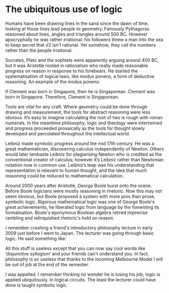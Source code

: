 # The ubiquitous use of logic

Humans have been drawing lines in the sand since the dawn of time. looking at those lines lead people to geometry. Famously Pythagoras reasoned about lines, angles and triangles around 500 BC. However apocryphally he was rather irrational: his followers threw a man into the sea to keep secret that √2 isn't rational. Yet somehow, they call the numbers rather than the people irrational.

Socrates, Plato and the sophists were apparently arguing around 400 BC, but it was Aristotle rooted in rationalism who really made reasonable progress on reason in response to his forebears. He started the systematisation of logical laws, like modus ponens, a form of deductive reasoning. An example of the modus ponens:

If Clement was born in Singapore, then he is Singaporean.
Clement was born in Singapore.
Therefore, Clement is Singaporean.

Tools are vital for any craft. Where geometry could be done through drawing and measurement, the tools for abstract reasoning were less obvious. It’s easy to imagine calculating the root of two is rough with roman numerals. In the meantime philosophy, logic and theology were intertwined and progress proceeded prosaically as the tools for thought slowly developed and percolated throughout the intellectual world.

Leibniz made symbolic progress around the mid 17th century. He was a great mathematician, discovering calculus independently of Newton. Others would later lambaste Leibniz for plagiarising Newton who is credited as the conventional creator of calculus; however it’s Leibniz rather than Newtonian notation now in common use. Leibniz’s leap was his understanding that representation is relevant to human thought, and the idea that much reasoning could be reduced to mathematical calculation.

Around 2000 years after Aristotle, George Boole burst onto the scene. Before Boole logicians were mostly reasoning in rhetoric. Now this may not seem obvious, but Boole proposed a system with more pros than prose, symbolic logic. Rigorous mathematical logic was one of George Boole's great achievements, he liberated logic from language by the fomenting its formalisation. Boole's eponymous Boolean algebra retired imprecise rambling and relinquished rhetoric's hold on reason.

I remember crashing a friend's introductory philosophy lecture in early 2009 just before I went to Japan. The lecturer was going through basic logic. He said something like: 

All this stuff is  useless except that you can now say cool words like ‘disjunctive syllogism’ and your friends can't understand you. In fact, philosophy is so useless that thanks to the incoming Melbourne Model I will be out of job at the end of the semester.

I was appalled. I remember thinking no wonder he is losing his job, logic is applied ubiquitously. In logical circuits. The least the lecturer could have done is taught symbolic logic.
